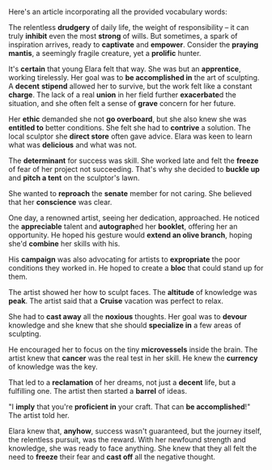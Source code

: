 Here's an article incorporating all the provided vocabulary words:

The relentless **drudgery** of daily life, the weight of responsibility – it can truly **inhibit** even the most **strong** of wills. But sometimes, a spark of inspiration arrives, ready to **captivate** and **empower**. Consider the **praying mantis**, a seemingly fragile creature, yet a **prolific** hunter.

It's **certain** that young Elara felt that way. She was but an **apprentice**, working tirelessly. Her goal was to **be accomplished in** the art of sculpting. A **decent** **stipend** allowed her to survive, but the work felt like a constant **charge**. The lack of a real **union** in her field further **exacerbate**d the situation, and she often felt a sense of **grave** concern for her future.

Her **ethic** demanded she not **go overboard**, but she also knew she was **entitled to** better conditions. She felt she had to **contrive** a solution. The local sculptor she **direct store** often gave advice. Elara was keen to learn what was **delicious** and what was not.

The **determinant** for success was skill. She worked late and felt the **freeze** of fear of her project not succeeding. That's why she decided to **buckle up** and **pitch a tent** on the sculptor's lawn.

She wanted to **reproach** the **senate** member for not caring. She believed that her **conscience** was clear. 

One day, a renowned artist, seeing her dedication, approached. He noticed the **appreciable** talent and **autograph**ed her **booklet**, offering her an opportunity. He hoped his gesture would **extend an olive branch**, hoping she'd **combine** her skills with his.

His **campaign** was also advocating for artists to **expropriate** the poor conditions they worked in. He hoped to create a **bloc** that could stand up for them.

The artist showed her how to sculpt faces. The **altitude** of knowledge was **peak**. The artist said that a **Cruise** vacation was perfect to relax.

She had to **cast away** all the **noxious** thoughts. Her goal was to **devour** knowledge and she knew that she should **specialize in** a few areas of sculpting.

He encouraged her to focus on the tiny **microvessels** inside the brain. The artist knew that **cancer** was the real test in her skill. He knew the **currency** of knowledge was the key.

That led to a **reclamation** of her dreams, not just a **decent** life, but a fulfilling one. The artist then started a **barrel** of ideas.

"I **imply** that you're **proficient in** your craft. That can **be accomplished**!" The artist told her.

Elara knew that, **anyhow**, success wasn't guaranteed, but the journey itself, the relentless pursuit, was the reward. With her newfound strength and knowledge, she was ready to face anything. She knew that they all felt the need to **freeze** their fear and **cast off** all the negative thought.
